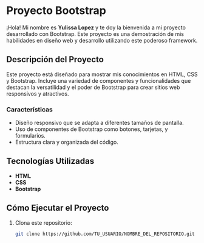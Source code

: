 # Proyecto Bootstrap

¡Hola! Mi nombre es **Yulissa Lopez** y te doy la bienvenida a mi proyecto desarrollado con Bootstrap. Este proyecto es una demostración de mis habilidades en diseño web y desarrollo utilizando este poderoso framework.

## Descripción del Proyecto

Este proyecto está diseñado para mostrar mis conocimientos en HTML, CSS y Bootstrap. Incluye una variedad de componentes y funcionalidades que destacan la versatilidad y el poder de Bootstrap para crear sitios web responsivos y atractivos.

### Características

- Diseño responsivo que se adapta a diferentes tamaños de pantalla.
- Uso de componentes de Bootstrap como botones, tarjetas, y formularios.
- Estructura clara y organizada del código.

## Tecnologías Utilizadas

- **HTML**
- **CSS**
- **Bootstrap**

## Cómo Ejecutar el Proyecto

1. Clona este repositorio:
   ```bash
   git clone https://github.com/TU_USUARIO/NOMBRE_DEL_REPOSITORIO.git
